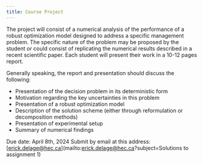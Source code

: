 ```yaml
---
title: Course Project
---
```


The project will consist of a numerical analysis of the performance of a robust optimization model designed to address a specific management problem. 
The specific nature of the problem may be proposed by the student or could consist of replicating the numerical results described in a recent scientific paper. 
Each student will present their work in a 10-12 pages report.

Generally speaking, the report and presentation should discuss the following:
- Presentation of the decision problem in its deterministic form
- Motivation regarding the key uncertainties in this problem
- Presentation of a robust optimization model
- Description of the solution scheme (either through reformulation or decomposition methods)
- Presentation of experimental setup
- Summary of numerical findings

Due date: April 8th, 2024
Submit by email at this address: [erick.delage@hec.ca](mailto:erick.delage@hec.ca?subject=Solutions to assignment 1)
